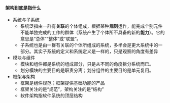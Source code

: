 
#### 架构到底是指什么
* 系统与子系统
  - 系统泛指由一群有**关联**的个体组成，根据某种**规则**运作，能完成个别元件不能单独完成的工作的群体（系统产生了个体所不具备的新的**能力**）。它的意思是“总体”“整体”或“联盟”。
  - 子系统也是由一群有关联的个体所组成的系统，多半会是更大系统中的一部分。其实子系统的定义和系统定义是一样的，只是观察的角度有差异
* 模块与组件
  - 模块和组件都是系统的组成部分，只是从不同的角度拆分系统而已。
  - 划分模块的主要目的是职责分离；划分组件的主要目的是单元复用。
* 框架与架构
  - 框架是组件规范；框架提供基础功能的产品
  - 框架关注的是“规范”，架构关注的是“结构”
  - 软件架构指软件系统的顶层结构
